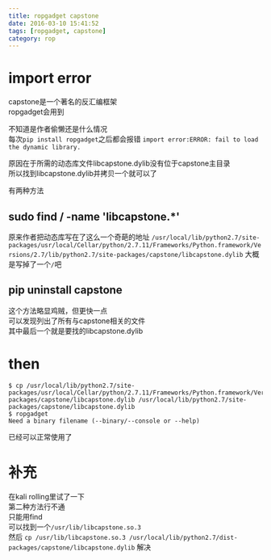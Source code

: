 ```yaml
---
title: ropgadget capstone 
date: 2016-03-10 15:41:52
tags: [ropgadget, capstone]
category: rop
---
```


# import error
capstone是一个著名的反汇编框架   
ropgadget会用到

不知道是作者偷懒还是什么情况   
每次`pip install ropgadget`之后都会报错
`import error:ERROR: fail to load the dynamic library.`

原因在于所需的动态库文件libcapstone.dylib没有位于capstone主目录   
所以找到libcapstone.dylib并拷贝一个就可以了

有两种方法
## sudo find / -name 'libcapstone.*'
原来作者把动态库写在了这么一个奇葩的地址
`/usr/local/lib/python2.7/site-packages/usr/local/Cellar/python/2.7.11/Frameworks/Python.framework/Versions/2.7/lib/python2.7/site-packages/capstone/libcapstone.dylib`
大概是写掉了一个`/`吧

## pip uninstall capstone
这个方法略显鸡贼，但更快一点      
可以发现列出了所有与capstone相关的文件   
其中最后一个就是要找的libcapstone.dylib


# then
```
$ cp /usr/local/lib/python2.7/site-packages/usr/local/Cellar/python/2.7.11/Frameworks/Python.framework/Versions/2.7/lib/python2.7/site-packages/capstone/libcapstone.dylib /usr/local/lib/python2.7/site-packages/capstone/libcapstone.dylib
$ ropgadget
Need a binary filename (--binary/--console or --help)

```

已经可以正常使用了



# 补充
在kali rolling里试了一下   
第二种方法行不通   
只能用find   
可以找到一个`/usr/lib/libcapstone.so.3`   
然后
`cp /usr/lib/libcapstone.so.3 /usr/local/lib/python2.7/dist-packages/capstone/libcapstone.dylib`
解决










